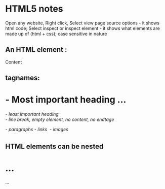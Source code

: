 # HTML5 notes
Open any website, Right click, Select view page source options - it shows html code;
Select inspect or inspect element - it shows what elements are made up of (html + css);
case sensitive in nature

## An HTML element :
<tagname> Content </tagname>

## tagnames:
<h1> - Most important heading
...
<h6> - least important heading
<br>  - line break, empty element, no content, no endtage
<p> - paragraphs
<a> - links
<img> - images

## HTML elements can be nested
<html>
<body>
<h1>...</h1>
<p>...</p>
</body>
</html>

